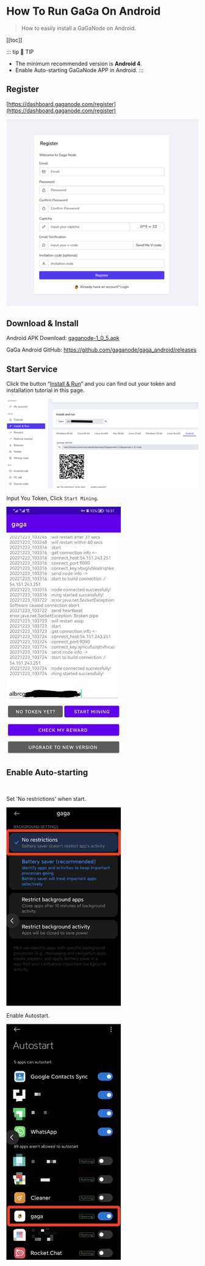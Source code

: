# How To Run GaGa On Android

>How to easily install a GaGaNode on Android.


[[toc]]

::: tip 🚧 TIP
- The minimum recommended version is **Android 4**.
- Enable Auto-starting GaGaNode APP in Android.
:::

## Register

[https://dashboard.gaganode.com/register](https://dashboard.gaganode.com/register)

![](./../images/running/register.png)

## Download & Install

Android APK Download: [gaganode-1_0_5.apk](https://assets.coreservice.io/public/package/32/gaganode/1.0.5/gaganode-1_0_5.apk)

GaGa Android GitHub: https://github.com/gaganode/gaga_android/releases

## Start Service

Click the button “[Install & Run](https://dashboard.gaganode.com/install_run)” and you can find out your token and installation tutorial in this page.

![](./../images/running/android-install-run.png)
<br>

Input You Token, Click `Start Mining`.

<img src="./../images/running/android-05.jpeg" width="300" />

## Enable Auto-starting
<br>

Set 'No restrictions' when start.

<img src="./../images/running/android-01.png" width="300" />

Enable Autostart.

<img src="./../images/running/android-02.png" width="300" />